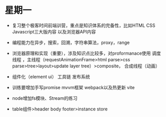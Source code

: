 # 星期一
- 复习整个极客时间前端训营，重点是知识体系的完备性，比如HTML CSS Javascript三大版内容 以及浏览器API内容
- 编程能力在异步，搜索，回溯，字符串算法，proxy，range
- 浏览器原理和实现（重要），涉及知识点比较多，对proformanace使用 调度线程 ，主线程（requestAnimationFrame>html parse>css parse>tree>layout>update layer tree）>composite， 合成线程（动画）
- 组件化（element ui） 工具链 发布系统

- 训练要增加手写promise mvvm框架 webpack以及热更新 vite

- node增加fs模块、Stream的练习
- table组件>header body footer>instance store
